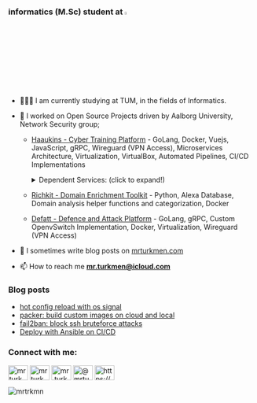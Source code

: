 <h3>informatics (M.Sc) student at  <a href="https://www.in.tum.de/fuer-studieninteressierte/master-studiengaenge/informatik/" target="blank"><img style="width: 4%" src="https://www.tum.de/typo3conf/ext/in2template/Resources/Public/Images/tum-logo.svg"/></a> </h3>

- 👨🏻‍🎓 I am currently studying at TUM, in the fields of Informatics.

- 🔭 I worked on Open Source Projects driven by Aalborg University, Network Security group; 

  -  [Haaukins - Cyber Training Platform](https://github.com/aau-network-security/haaukins) - GoLang, Docker, Vuejs, JavaScript, gRPC, Wireguard (VPN Access), Microservices Architecture, Virtualization, VirtualBox, Automated Pipelines, CI/CD Implementations
      <details>
        <summary>Dependent Services: (click to expand!)</summary>
         <ul>
            <li><a href="https://github.com/aau-network-security/haaukins-store" target="blank"><p>Haaukins Store - gRPC wrapped PostreSQL database service </p></a> </li>
            <li> <a href="https://github.com/aau-network-security/haaukins-exercises" target="blank"><p>Haaukins Exercises- gRPC wrapped MongoDB database service</p></a></li>
           <li><a href="https://github.com/aau-network-security/haaukins-webclient" target="blank"><p>Haaukins Webclient- gRPC wrapped web client works with Envoy and Vuejs</p></a></li>
           <li> <a href="https://github.com/aau-network-security/gwireguard" target="blank"><p>Haaukins VPN Service- gRPC wrapped Wireguard implementation</p></a></li>
         </ul>
      </details>

  -  [Richkit - Domain Enrichment Toolkit](https://github.com/aau-network-security/richkit) - Python, Alexa Database, Domain analysis helper functions and categorization, Docker
 
  -  [Defatt - Defence and Attack Platform](https://github.com/aau-network-security/defatt) - GoLang, gRPC, Custom OpenvSwitch Implementation, Docker, Virtualization, Wireguard (VPN Access)

- 📝 I sometimes write blog posts on [mrturkmen.com](https://mrturkmen.com)
- 📫 How to reach me **[mr.turkmen@icloud.com](mailto:mr.turkmen@icloud.com)**

### Blog posts
<!-- BLOG-POST-LIST:START -->
- [hot config reload with os signal](https://mrturkmen.com/posts/hot-reload-with-os-signals/)
- [packer: build custom images on cloud and local](https://mrturkmen.com/posts/build-with-packer/)
- [fail2ban: block ssh bruteforce attacks](https://mrturkmen.com/posts/fail2ban/)
- [Deploy with Ansible on CI/CD](https://mrturkmen.com/posts/deploy-with-ansible/)
<!-- BLOG-POST-LIST:END -->

<h3 align="left">Connect with me:</h3>
<p align="left">
<a href="https://dev.to/mrturkmen" target="blank"><img align="center" src="https://cdn.jsdelivr.net/npm/simple-icons@3.0.1/icons/dev-dot-to.svg" alt="mrturkmen" height="30" width="40" style= "background-color: white;" /></a>
<a href="https://linkedin.com/in/mrturkmen" target="blank"><img align="center" src="https://cdn.jsdelivr.net/npm/simple-icons@3.0.1/icons/linkedin.svg" alt="mrturkmen" height="30" width="40" style= "background-color: white;"/></a>
<a href="https://instagram.com/mr.turkmen" target="blank"><img align="center" src="https://cdn.jsdelivr.net/npm/simple-icons@3.0.1/icons/instagram.svg" alt="mr.turkmen" height="30" width="40" style= "background-color: white;"/></a>
<a href="https://medium.com/@mrturkmen" target="blank"><img align="center" src="https://cdn.jsdelivr.net/npm/simple-icons@3.0.1/icons/medium.svg" alt="@mrturkmen" height="30" width="40" style= "background-color: white;" /></a>
<a href="/https://mrturkmen.com/feed.xml" target="blank"><img align="center" src="https://cdn.jsdelivr.net/npm/simple-icons@3.0.1/icons/rss.svg" alt="https://mrturkmen.com/feed.xml" height="30" width="40" style= "background-color: white;" /></a>
</p>
<p> <img src="https://komarev.com/ghpvc/?username=mrtrkmn&color=0e75b6&style=flat&label=visitors" alt="mrtrkmn" /> </p>
